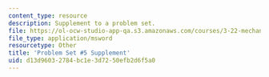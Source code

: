 ```yaml
---
content_type: resource
description: Supplement to a problem set.
file: https://ol-ocw-studio-app-qa.s3.amazonaws.com/courses/3-22-mechanical-behavior-of-materials-spring-2008/d13d96032784bc1e3d7250efb2d6f5a0_5_1.xls
file_type: application/msword
resourcetype: Other
title: 'Problem Set #5 Supplement'
uid: d13d9603-2784-bc1e-3d72-50efb2d6f5a0
---
```

